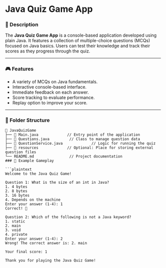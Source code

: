 # Java Quiz Game App

### 📝 Description
The **Java Quiz Game App** is a console-based application developed using plain Java. It features a collection of multiple-choice questions (MCQs) focused on Java basics. Users can test their knowledge and track their scores as they progress through the quiz.

---

### 🎮 Features
- A variety of MCQs on Java fundamentals.
- Interactive console-based interface.
- Immediate feedback on each answer.
- Score tracking to evaluate performance.
- Replay option to improve your score.

---

### 📂 Folder Structure
```plaintext
📁 JavaQuizGame
├── 📄 Main.java             // Entry point of the application
├── 📄 Questions.java         // Class to manage question data
├── 📄 QuestionService.java             // Logic for running the quiz
├── 📁 resources             // Optional: Place for storing external question files
└── README.md                // Project documentation
### 📖 Example Gameplay

```plaintext
Welcome to the Java Quiz Game!

Question 1: What is the size of an int in Java?
1. 4 bytes
2. 8 bytes
3. 16 bytes
4. Depends on the machine
Enter your answer (1-4): 1
Correct! 🎉

Question 2: Which of the following is not a Java keyword?
1. static
2. main
3. void
4. private
Enter your answer (1-4): 2
Wrong! The correct answer is: 2. main

Your final score: 1

Thank you for playing the Java Quiz Game!
